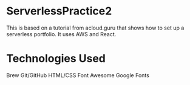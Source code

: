 # ServerlessPractice2

This is based on a tutorial from acloud.guru that shows how to set up a
serverless portfolio. It uses AWS and React.

# Technologies Used

Brew
Git/GitHub
HTML/CSS
Font Awesome
Google Fonts 
